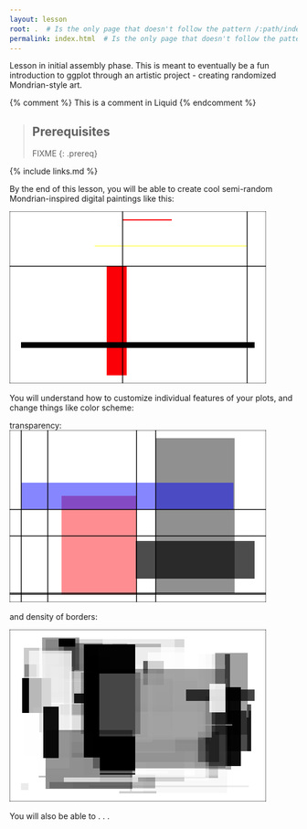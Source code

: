 ```yaml
---
layout: lesson
root: .  # Is the only page that doesn't follow the pattern /:path/index.html
permalink: index.html  # Is the only page that doesn't follow the pattern /:path/index.html
---
```

Lesson in initial assembly phase. This is meant to eventually be a fun introduction to ggplot through an artistic project - creating randomized Mondrian-style art. 

<!-- this is an html comment -->

{% comment %} This is a comment in Liquid {% endcomment %}

> ## Prerequisites
>
> FIXME
{: .prereq}

{% include links.md %}

By the end of this lesson, you will be able to create cool semi-random Mondrian-inspired digital paintings like this:

![png](fig/mondrian-11.png)

You will understand how to customize individual features of your plots, and change things like color scheme:


transparency:
![png](fig/mondrian-12.png)


and density of borders:

![png](fig/mondrian-13.png)

You will also be able to . . . 
